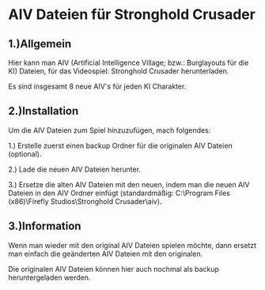 # AIV Dateien für Stronghold Crusader

1.)Allgemein
-
Hier kann man AIV (Artificial Intelligence Village; bzw.: Burglayouts für die KI) Dateien, für das Videospiel: Stronghold Crusader herunterladen.

Es sind insgesamt 8 neue AIV's für jeden KI Charakter.

2.)Installation
-
Um die AIV Dateien zum Spiel hinzuzufügen, mach folgendes:

1.) Erstelle zuerst einen backup Ordner für die originalen AIV Dateien (optional).

2.) Lade die neuen AIV Dateien herunter.

3.) Ersetze die alten AIV Dateien mit den neuen, indem man die neuen AIV Dateien in den AIV Ordner einfügt (standardmäßig: C:\Program Files (x86)\Firefly Studios\Stronghold Crusader\aiv).

3.)Information
-
Wenn man wieder mit den original AIV Dateien spielen möchte, dann ersetzt man einfach die geänderten AIV Dateien mit den originalen.

Die originalen AIV Dateien können hier auch nochmal als backup heruntergeladen werden.
